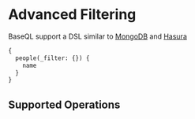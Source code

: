 # Advanced Filtering

BaseQL support a DSL similar to [MongoDB]() and [Hasura]()

```graphql highlight=2
{
  people(_filter: {}) {
    name
  }
}
```

## Supported Operations